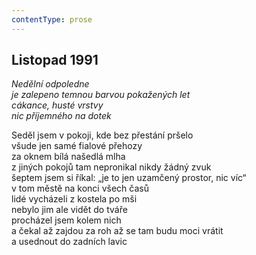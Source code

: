 ```yaml
---
contentType: prose
---
```


## Listopad 1991

_Nedělní odpoledne  
je zalepeno temnou barvou pokažených let  
cákance, husté vrstvy  
nic příjemného na dotek_

Seděl jsem v pokoji, kde bez přestání pršelo  
všude jen samé fialové přehozy  
za oknem bílá našedlá mlha  
z jiných pokojů tam nepronikal nikdy žádný zvuk  
šeptem jsem si říkal: „je to jen uzamčený prostor, nic víc“  
v tom městě na konci všech časů  
lidé vycházeli z kostela po mši  
nebylo jim ale vidět do tváře  
procházel jsem kolem nich  
a čekal až zajdou za roh až se tam budu moci vrátit  
a usednout do zadních lavic
